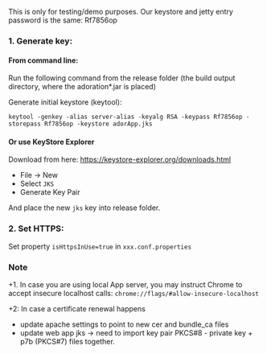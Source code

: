 This is only for testing/demo purposes.
Our keystore and jetty entry password is the same: Rf7856op

### 1. Generate key:

#### From command line:
Run the following command from the release folder (the build output directory, where the adoration*.jar is placed)

Generate initial keystore (keytool):

```keytool -genkey -alias server-alias -keyalg RSA -keypass Rf7856op -storepass Rf7856op -keystore adorApp.jks```

#### Or use KeyStore Explorer

Download from here: https://keystore-explorer.org/downloads.html

 - File -> New
 - Select `JKS`
 - Generate Key Pair

And place the new `jks` key into release folder.

### 2. Set HTTPS:

Set property `isHttpsInUse=true` in `xxx.conf.properties`

### Note

+1. In case you are using local App server, you may instruct Chrome to accept insecure localhost calls:
`chrome://flags/#allow-insecure-localhost`

+2: In case a certificate renewal happens
- update apache settings to point to new cer and bundle_ca files
- update web app jks -> need to import key pair PKCS#8 - private key + p7b (PKCS#7) files together.

